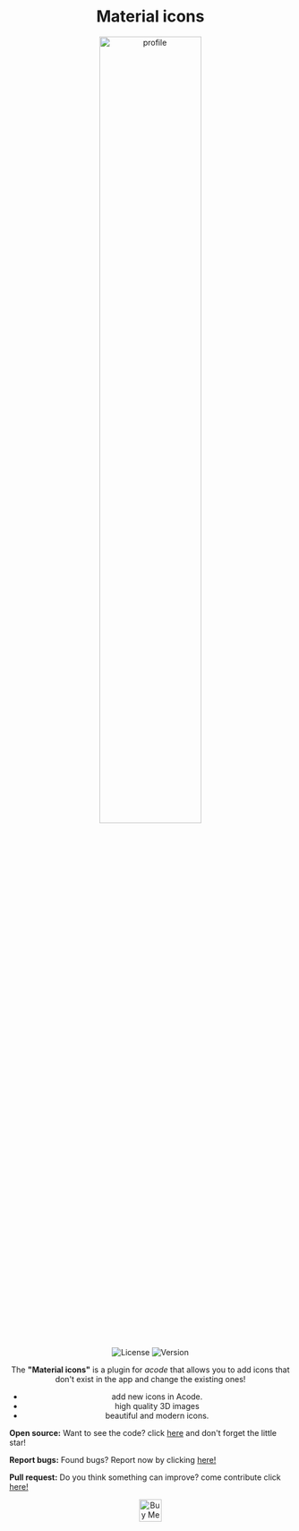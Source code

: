 <div align="center">
<h1>Material icons</h1>
</div>

<div align="center"> 
 <img alt="profile" src="https://raw.githubusercontent.com/sebastianjnuwu/acode-plugins/material-icons/icon.png" width="60%" />
  <br>
  <img alt="License" src="https://img.shields.io/badge/License-Apache%202.0-purple.svg"/>
  <img alt="Version" src="https://img.shields.io/badge/Latest%20version-V1.1.3-purple"/>

<p>The <strong>"Material icons"</strong> is a plugin for <i>acode</i> that allows you to add icons that don't exist in the app and change the existing ones!</p>

 - add new icons in Acode.
 - high quality 3D images
 - beautiful and modern icons.

</div>

<strong>Open source:</strong> Want to see the code? click <a href="https://github.com/sebastianjnuwu/acode-plugins/tree/material-icons">here</a> and don't forget the little star!<br>

<strong>Report bugs:</strong> Found bugs? Report now by clicking <a href="https://github.com/sebastianjnuwu/acode-plugins/issues">here!</a><br>

<strong>Pull request:</strong> Do you think something can improve? come contribute click <a href="https://github.com/sebastianjnuwu/acode-plugins/pulls">here!</a>

<div align="center">
 <a href='https://ko-fi.com/sebastianjnuwu' target='_blank'>
  <img style='border:0px;height:40px;' src='https://storage.ko-fi.com/cdn/kofi3.png?v=3' border='0' alt='Buy Me a Coffee at ko-fi.com' />
 </a>
</div>
